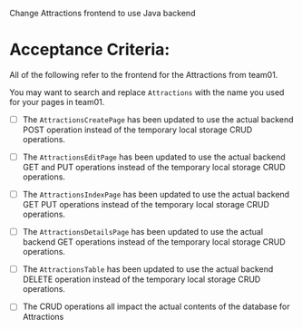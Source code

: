 Change Attractions frontend to use Java backend 

# Acceptance Criteria:

All of the following refer to the frontend for the Attractions from team01.

 You may want to search and replace `Attractions` with the name you used for your pages in team01.

- [ ] The `AttractionsCreatePage` has been updated to use the actual backend POST operation instead of the temporary local storage CRUD operations.
- [ ] The `AttractionsEditPage` has been updated to use the actual backend GET and PUT operations instead of the temporary local storage CRUD operations.
- [ ] The `AttractionsIndexPage` has been updated to use the actual backend GET  PUT operations instead of the temporary local storage CRUD operations.
- [ ] The `AttractionsDetailsPage` has been updated to use the actual backend GET operations instead of the temporary local storage CRUD operations.
- [ ] The `AttractionsTable` has been updated to use the actual backend DELETE operation instead of the temporary local storage CRUD operations.
- [ ] The CRUD operations all impact the actual contents of the database for Attractions


